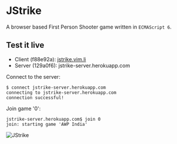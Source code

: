 # JStrike

A browser based First Person Shooter game written in `ECMAScript 6`.

## Test it live

* Client (f88e92a): [jstrike.vim.li](http://jstrike.vim.li/)
* Server (129a0f6): jstrike-server.herokuapp.com

Connect to the server:
```shell
$ connect jstrike-server.herokuapp.com
connecting to jstrike-server.herokuapp.com
connection successful!
```

Join game '0':
```shell
jstrike-server.herokuapp.com$ join 0
join: starting game 'AWP India'

```

![JStrike](http://i.imgur.com/Cu6dhkg.jpg "JStrike AWP Italy")
<!---
![JStrike](http://i.imgur.com/DHrvotk.jpg "JStrike AWP India")
-->
